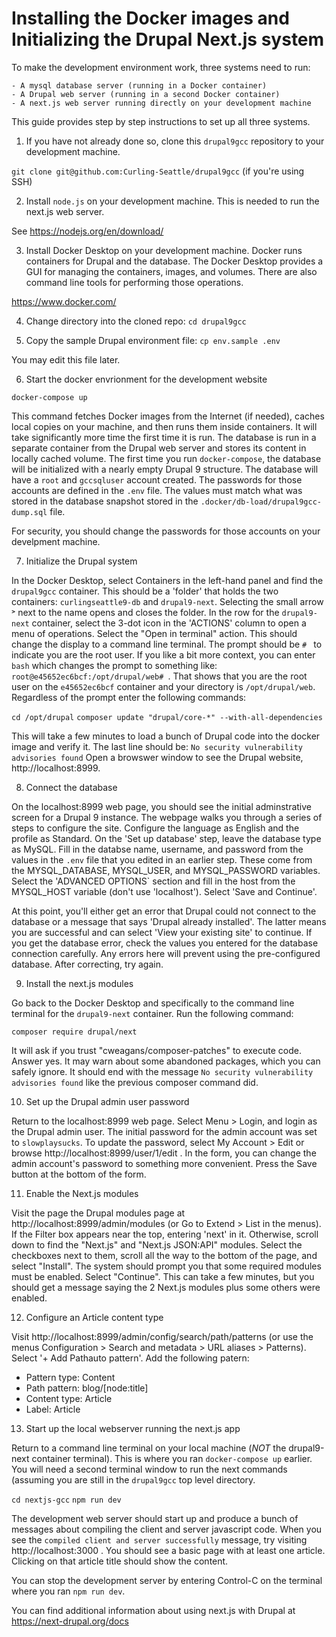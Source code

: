 # Installing the Docker images and Initializing the Drupal Next.js system

To make the development environment work, three systems need to run:

	- A mysql database server (running in a Docker container)
	- A Drupal web server (running in a second Docker container)
	- A next.js web server running directly on your development machine

This guide provides step by step instructions to set up all three systems.

1. If you have not already done so, clone this `drupal9gcc` repository
to your development machine.

`git clone git@github.com:Curling-Seattle/drupal9gcc` (if you're using SSH)

2. Install `node.js` on your development machine. This is needed to run the
next.js web server.

See https://nodejs.org/en/download/

3. Install Docker Desktop on your development machine. Docker runs
containers for Drupal and the database. The Docker Desktop provides a GUI
for managing the containers, images, and volumes. There are also command
line tools for performing those operations.

https://www.docker.com/

4. Change directory into the cloned repo: `cd drupal9gcc`

5. Copy the sample Drupal environment file: `cp env.sample .env`

You may edit this file later.

6. Start the docker envrionment for the development website

`docker-compose up`

This command fetches Docker images from the Internet (if needed),
caches local copies on your machine, and then runs them inside
containers.  It will take significantly more time the first time it is
run.  The database is run in a separate container from the Drupal web
server and stores its content in locally cached volume.  The first
time you run `docker-compose`, the database will be initialized with a
nearly empty Drupal 9 structure.  The database will have a `root` and
`gccsqluser` account created.  The passwords for those accounts are
defined in the `.env` file. The values must match what was stored in
the database snapshot stored in the `.docker/db-load/drupal9gcc-dump.sql`
file.

For security, you should change the passwords for those accounts on your
develpment machine.

7. Initialize the Drupal system

In the Docker Desktop, select Containers in the left-hand panel and
find the `drupal9gcc` container. This should be a 'folder' that holds
the two containers: `curlingseattle9-db` and `drupal9-next`. Selecting
the small arrow ˃ next to the name opens and closes the folder. In the row
for the  `drupal9-next` container, select the 3-dot icon in the 'ACTIONS'
column to open a menu of operations. Select the "Open in terminal" action.
This should change the display to a command line terminal. The prompt 
should be `# ` to indicate you are the root user. If you like a bit more
context, you can enter `bash` which changes the prompt to something like:
`root@e45652ec6bcf:/opt/drupal/web# `. That shows that you are the root
user on the `e45652ec6bcf` container and your directory is
`/opt/drupal/web`. Regardless of the prompt enter the following commands:

`cd /opt/drupal`
`composer update "drupal/core-*" --with-all-dependencies`

This will take a few minutes to load a bunch of Drupal code into
the docker image and verify it.  The last line should be:
`No security vulnerability advisories found`
Open a browswer window to see the Drupal website, http://localhost:8999. 

8. Connect the database

On the localhost:8999 web page, you should see the initial
adminstrative screen for a Drupal 9 instance.  The webpage walks you
through a series of steps to configure the site. Configure the
language as English and the profile as Standard. On the 'Set up
database' step, leave the database type as MySQL. Fill in the databse
name, username, and password from the values in the `.env` file that
you edited in an earlier step. These come from the MYSQL_DATABASE,
MYSQL_USER, and MYSQL_PASSWORD variables.  Select the 'ADVANCED
OPTIONS` section and fill in the host from the MYSQL_HOST variable
(don't use 'localhost'). Select 'Save and Continue'.

At this point, you'll either get an error that Drupal could not
connect to the database or a message that says 'Drupal already
installed'. The latter means you are successful and can select 'View
your existing site' to continue.  If you get the database error, check
the values you entered for the database connection carefully. Any
errors here will prevent using the pre-configured database. After
correcting, try again.

9. Install the next.js modules

Go back to the Docker Desktop and specifically to the command line
terminal for the `drupal9-next` container. Run the following command:

`composer require drupal/next`

It will ask if you trust "cweagans/composer-patches" to execute code.
Answer yes. It may warn about some abandoned packages, which you can
safely ignore. It should end with the message 
`No security vulnerability advisories found`
like the previous composer command did.

10. Set up the Drupal admin user password

Return to the localhost:8999 web page.
Select Menu > Login, and login as the Drupal admin user.  The initial
password for the admin account was set to `slowplaysucks`.  To update
the password, select My Account > Edit or browse
http://localhost:8999/user/1/edit . In the form, you can change the
admin account's password to something more convenient.  Press the Save
button at the bottom of the form.

11. Enable the Next.js modules

Visit the page the Drupal modules page at
http://localhost:8999/admin/modules (or Go to Extend > List in the
menus). If the Filter box appears near the top, entering 'next' in it.
Otherwise, scroll down to find the "Next.js" and "Next.js JSON:API"
modules.  Select the checkboxes next to them, scroll all the way to
the bottom of the page, and select "Install". The system should prompt
you that some required modules must be enabled. Select
"Continue". This can take a few minutes, but you should get a message
saying the 2 Next.js modules plus some others were enabled.

12. Configure an Article content type

Visit http://localhost:8999/admin/config/search/path/patterns (or use
the menus Configuration > Search and metadata > URL aliases > Patterns).
Select '+ Add Pathauto pattern'. Add the following patern:

  - Pattern type: Content
  - Path pattern: blog/[node:title]
  - Content type: Article
  - Label: Article
  
13. Start up the local webserver running the next.js app

Return to a command line terminal on your local machine (*NOT* the
drupal9-next container terminal). This is where you ran
`docker-compose up` earlier. You will need a second terminal window to
run the next commands (assuming you are still in the `drupal9gcc` top
level directory.

`cd nextjs-gcc`
`npm run dev`

The development web server should start up and produce a bunch of
messages about compiling the client and server javascript code.
When you see the `compiled client and server successfully` message,
try visiting http://localhost:3000 .
You should see a basic page with at least one article. Clicking on
that article title should show the content.

You can stop the development server by entering Control-C on the
terminal where you ran `npm run dev`.

You can find additional information about using next.js with Drupal at
https://next-drupal.org/docs












